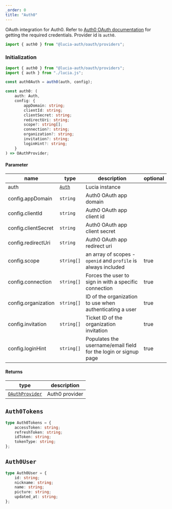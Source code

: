 ```yaml
---
_order: 0
title: "Auth0"
---
```


OAuth integration for Auth0. Refer to [Auth0 OAuth documentation](https://auth0.com/docs/get-started/authentication-and-authorization-flow/add-login-auth-code-flow) for getting the required credentials. Provider id is `auth0`.

```ts
import { auth0 } from "@lucia-auth/oauth/providers";
```

### Initialization

```ts
import { auth0 } from "@lucia-auth/oauth/providers";
import { auth } from "./lucia.js";

const auth0Auth = auth0(auth, config);
```

```ts
const auth0: (
	auth: Auth,
	config: {
		appDomain: string;
		clientId: string;
		clientSecret: string;
		redirectUri: string;
		scope?: string[];
		connection?: string;
		organization?: string;
		invitation?: string;
		loginHint?: string;
	}
) => OAuthProvider;
```

#### Parameter

| name                | type                          | description                                                     | optional |
| ------------------- | ----------------------------- | --------------------------------------------------------------- | -------- |
| auth                | [`Auth`](/reference/api/auth) | Lucia instance                                                  |          |
| config.appDomain    | `string`                      | Auth0 OAuth app domain                                          |          |
| config.clientId     | `string`                      | Auth0 OAuth app client id                                       |          |
| config.clientSecret | `string`                      | Auth0 OAuth app client secret                                   |          |
| config.redirectUri  | `string`                      | Auth0 OAuth app redirect uri                                    |          |
| config.scope        | `string[]`                    | an array of scopes - `openid` and `profile` is always included  | true     |
| config.connection   | `string[]`                    | Forces the user to sign in with a specific connection           | true     |
| config.organization | `string[]`                    | ID of the organization to use when authenticating a user        | true     |
| config.invitation   | `string[]`                    | Ticket ID of the organization invitation                        | true     |
| config.loginHint    | `string[]`                    | Populates the username/email field for the login or signup page | true     |

#### Returns

| type                                                           | description    |
| -------------------------------------------------------------- | -------------- |
| [`OAuthProvider`](/oauth/reference/provider-api#oauthprovider) | Auth0 provider |

## `Auth0Tokens`

```ts
type Auth0Tokens = {
	accessToken: string;
	refreshToken: string;
	idToken: string;
	tokenType: string;
};
```

## `Auth0User`

```ts
type Auth0User = {
	id: string;
	nickname: string;
	name: string;
	picture: string;
	updated_at: string;
};
```
